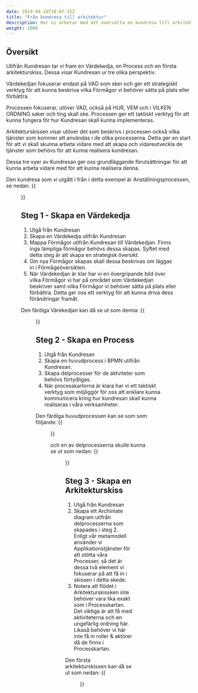 ```yaml
---
date: 2019-04-10T18:07:15Z
title: "Från kundresa till arkitektur"
description: Hur vi arbetar med att översätta en kundresa till arkitektur
weight: 1000
---
```

## Översikt

Utifrån Kundresan tar vi fram en Värdekedja, en Process och en första arkitekturskiss. Dessa visar Kundresan ur tre olika perspektiv. 

Värdekedjan fokuserar endast på VAD som sker och ger ett strategiskt verktyg för att kunna beskriva vilka Förmågor vi behöver sätta på plats eller förbättra. 

Processen fokuserar, utöver VAD, också på HUR, VEM och i VILKEN ORDNING saker och ting skall ske. Processen ger ett taktiskt verktyg för att kunna fungera för hur Kundresan skall kunna implementeras.

Arkitekturskissen visar utöver det som beskrivs i processen också vilka tjänster som kommer att användas i de olika processerna. Detta ger en start för att vi skall skunna arbeta vidare med att skapa och vidareutveckla de tjänster som behövs för att kunna realisera kundresan.

Dessa tre vyer av Kundresan ger oss grundläggande förutsättningar för att kunna arbeta vidare med för att kunna realisera denna.

Den kundresa som vi utgått i från i detta exempel är Anställningsprocessen, se nedan.
{{<figure src="https://www.figma.com/proto/N4WX0YHbF5TLa7f5CD389sOV/Anst%C3%A4llningsprocessen?node-id=4%3A46&viewport=211%2C440%2C0.105253&scaling=min-zoom&redirected=1" link="https://www.figma.com/proto/N4WX0YHbF5TLa7f5CD389sOV/Anst%C3%A4llningsprocessen?node-id=4%3A46&viewport=211%2C440%2C0.105253&scaling=min-zoom&redirected=1" title="Från kundresa till arkitektur - Värdekedja exempel">}}


## Steg 1 - Skapa en Värdekedja

1. Utgå från Kundresan
2. Skapa en Värdekedja utifrån Kundresan
3. Mappa Förmågor utifrån Kundresan till Värdekedjan. Finns inga lämpliga förmågor behövs dessa skapas. Syftet med detta steg är att skapa en strategisk översikt.  
4. Om nya Förmågor skapas skall dessa beskrivas om läggas in i Förmågeöversikten.
5. När Värdekedjan är klar har vi en övergripande bild över vilka Förmågor vi har på området som Värdekedjan beskriver samt vilka Förmågor vi behöver sätta på plats eller förbättra. Detta ger oss ett verktyg för att kunna driva dess förändringar framåt.

Den färdiga Värekedjan kan då se ut som denna:
{{<figure src="/images/metoder/fkta1.png" link="/images/metoder/fkta1.png" title="Från kundresa till arkitektur - Värdekedja exempel">}}

## Steg 2 - Skapa en Process

1. Utgå från Kundresan
2. Skapa en huvudprocess i BPMN utifrån Kundresan.
3. Skapa delprocesser för de aktviteter som behövs förtydligas.
4. När processkartorna är klara har vi ett taktiskt verktyg som möjliggör för oss att enklare kunna kommunicera kring hur kundresan skall kunna realiseras i våra verksamheter.

Den färdiga huvudprocessen kan se som som följande:
{{<figure src="/images/metoder/fkta2.png" link="/images/metoder/fkta2.png" title="Från kundresa till arkitektur - Huvudprocess exempel">}}

och en av delprocesserna skulle kunna se ut som nedan:
{{<figure src="/images/metoder/fkta3.png" link="/images/metoder/fkta3.png" title="Från kundresa till arkitektur - Delprocess exempel">}}

## Steg 3 - Skapa en Arkitekturskiss

1. Utgå från Kundresan
2. Skapa ett Archimate diagram utifrån delprocesserna som skapades i steg 2. Enligt vår metamodell använder vi Applikationstjänster för att stötta våra Processer, så det är dessa två element vi fokuserar på att få in i skissen i detta skede.
3. Notera att flödet i Arkitekturskissken inte behöver vara lika exakt som i Processkartan. Det viktiga är att få med aktiviteterna och en ungefärlig ordning här. Likaså behöver vi här inte få in roller & aktörer då de finns i Processkartan.

Den första arkitekturskissen kan då se ut som nedan:
{{<figure src="/images/metoder/fkta4.png" link="/images/metoder/fkta4.png" title="Från kundresa till arkitektur - Arkitekturskiss exempel">}}







